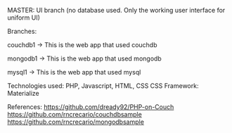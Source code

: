 MASTER: UI branch
(no database used. Only the working user interface for uniform UI)

Branches:

couchdb1 ->
This is the web app that used couchdb

mongodb1 ->
This is the web app that used mongodb

mysql1 ->
This is the web app that used mysql

Technologies used:
PHP, Javascript, HTML, CSS
CSS Framework: Materialize

References:
https://github.com/dready92/PHP-on-Couch
https://github.com/rncrecario/couchdbsample
https://github.com/rncrecario/mongodbsample